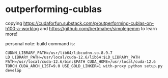 # outperforming-cublas

copying https://cudaforfun.substack.com/p/outperforming-cublas-on-h100-a-worklog and https://github.com/bertmaher/simplegemm to learn more!

personal note: build command is:
```
CUDNN_LIBRARY_PATH=/usr/lib64/libcudnn.so.8.9.7 LD_LIBRARY_PATH=/usr/local/cuda-12.6/lib64:$LD_LIBRARY_PATH PATH=/usr/local/cuda-12.6/bin:$PATH CUDA_HOME=/usr/local/cuda-12.6 TORCH_CUDA_ARCH_LIST=9.0 USE_GOLD_LINKER=1 with-proxy python setup.py develop
```
